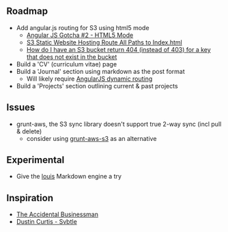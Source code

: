 Roadmap
-----------

* Add angular.js routing for S3 using html5 mode
	* [Angular JS Gotcha #2 - HTML5 Mode](http://blog.releaseboard.com/2013/12/angular-js-gotcha-2-html5-mode.html)
	* [S3 Static Website Hosting Route All Paths to Index.html](http://stackoverflow.com/q/16267339/290340)
	* [How do I have an S3 bucket return 404 (instead of 403) for a key that does not exist in the bucket](http://stackoverflow.com/q/19037664/290340)
* Build a 'CV' (curriculum vitae) page
* Build a 'Journal' section using markdown as the post format
	* Will likely require [AngularJS dynamic routing](http://stackoverflow.com/q/13681116/290340)
* Build a 'Projects' section outlining current & past projects

Issues
-----------

* grunt-aws, the S3 sync library doesn't support true 2-way sync (incl pull & delete)
	* consider using [grunt-aws-s3](https://github.com/MathieuLoutre/grunt-aws-s3) as an alternative

Experimental
-----------

* Give the [louis](https://github.com/mtabini/louis) Markdown engine a try

Inspiration
-----------

* [The Accidental Businessman](http://blog.tabini.ca/)
* [Dustin Curtis - Svbtle](http://dcurt.is/)